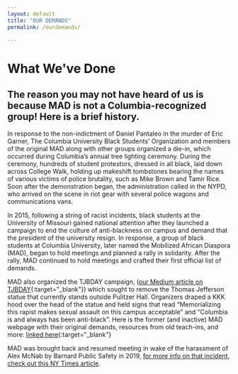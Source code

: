 ```yaml
---
layout: default
title: "OUR DEMANDS"
permalink: /ourdemands/

---
```

# What We've Done

## The reason you may not have heard of us is because MAD is not a Columbia-recognized group! Here is a brief history.

In response to the non-indictment of Daniel Pantaleo in the murder of Eric Garner, The Columbia University Black Students’ Organization and members of the original MAD along with other groups organized a die-in, which occurred during Columbia’s annual tree lighting ceremony. During the ceremony, hundreds of student protestors, dressed in all black, laid down across College Walk, holding up makeshift tombstones bearing the names of various victims of police brutality, such as Mike Brown and Tamir Rice. Soon after the demonstration began, the administration called in the NYPD, who arrived on the scene in riot gear with several police wagons and communications vans.

In 2015, following a string of racist incidents, black students at the University of Missouri gained national attention after they launched a campaign to end the culture of anti-blackness on campus and demand that the president of the university resign. In response, a group of black students at Columbia University, later named the Mobilized African Diaspora (MAD), began to hold meetings and planned a rally in solidarity. After the rally, MAD continued to hold meetings and crafted their first official list of demands.

MAD also organized the TJBDAY campaign, ([our Medium article on TJBDAY](https://medium.com/@MADatCU/mobilized-african-diaspora-mad-statement-to-columbia-university-6859db2cf614){:target="_blank"}) which sought to remove the Thomas Jefferson statue that currently stands outside Pulitzer Hall. Organizers draped a KKK hood over the head of the statue and held signs that read “Memorializing this rapist makes sexual assault on this campus acceptable” and “Columbia is and always has been anti-black”. Here is the former (and inactive) MAD webpage with their original demands, resources from old teach-ins, and more: [linked here](https://madatcolumbia.tumblr.com/whatwedemand){:target="_blank"}

MAD was brought back and resumed meeting in wake of the harassment of Alex McNab by Barnard Public Safety in 2019, [for more info on that incident, check out this NY Times article](https://www.nytimes.com/2019/04/18/nyregion/black-columbia-student-alexander-mcnab.html).
